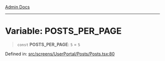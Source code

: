 [Admin Docs](/)

***

# Variable: POSTS\_PER\_PAGE

> `const` **POSTS\_PER\_PAGE**: `5` = `5`

Defined in: [src/screens/UserPortal/Posts/Posts.tsx:80](https://github.com/PalisadoesFoundation/talawa-admin/blob/main/src/screens/UserPortal/Posts/Posts.tsx#L80)
